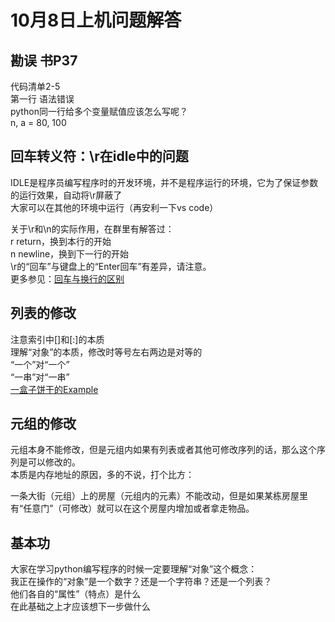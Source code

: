 # 10月8日上机问题解答
## 勘误 书P37  
代码清单2-5  
第一行 语法错误  
python同一行给多个变量赋值应该怎么写呢？  
n, a = 80, 100  

## 回车转义符：\r在idle中的问题  
IDLE是程序员编写程序时的开发环境，并不是程序运行的环境，它为了保证参数的运行效果，自动将\r屏蔽了  
大家可以在其他的环境中运行（再安利一下vs code）  

关于\r和\n的实际作用，在群里有解答过：  
r return，换到本行的开始  
n newline，换到下一行的开始  
\\r的“回车”与键盘上的“Enter回车”有差异，请注意。  
更多参见：[回车与换行的区别](https://www.cnblogs.com/clarkchen/archive/2011/06/02/2068609.html)  

## 列表的修改  
注意索引中[]和[:]的本质  
理解“对象”的本质，修改时等号左右两边是对等的  
“一个”对“一个”  
“一串”对“一串”  
[一盒子饼干的Example](/CookieExample.ipynb)

## 元组的修改
元组本身不能修改，但是元组内如果有列表或者其他可修改序列的话，那么这个序列是可以修改的。  
本质是内存地址的原因，多的不说，打个比方：  

一条大街（元组）上的房屋（元组内的元素）不能改动，但是如果某栋房屋里有“任意门”（可修改）就可以在这个房屋内增加或者拿走物品。  

## 基本功
大家在学习python编写程序的时候一定要理解“对象”这个概念：  
我正在操作的“对象”是一个数字？还是一个字符串？还是一个列表？  
他们各自的“属性”（特点）是什么  
在此基础之上才应该想下一步做什么  

